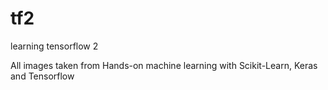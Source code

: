 # tf2
learning tensorflow 2 

All images taken from Hands-on machine learning with Scikit-Learn, Keras and Tensorflow
